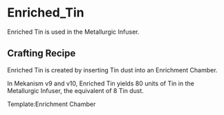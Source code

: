 # Enriched_Tin

Enriched Tin is used in the Metallurgic Infuser.

## Crafting Recipe

Enriched Tin is created by inserting Tin dust into an Enrichment Chamber.

In Mekanism v9 and v10, Enriched Tin yields 80 units of Tin in the Metallurgic Infuser, the equivalent of 8 Tin dust.

Template:Enrichment Chamber